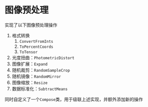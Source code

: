 
# 图像预处理

实现了以下图像预处理操作

1. 格式转换
      1. `ConvertFromInts`
      2. `ToPercentCoords`
      3. `ToTensor`
2. 光度扭曲：`PhotometricDistort`
3. 图像扩展：`Expand`
4. 随机裁剪：`RandomSampleCrop`
5. 随机镜像：`RandomMirror`
6. 图像缩放：`Resize`
7. 数据标准化：`SubtractMeans`

同时自定义了一个`Compose`类，用于级联上述实现，并额外添加新的操作